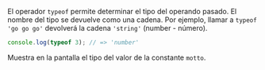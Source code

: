 
El operador `typeof` permite determinar el tipo del operando pasado. El nombre del tipo se devuelve como una cadena. Por ejemplo, llamar a `typeof 'go go go'` devolverá la cadena `'string'` (number - número).

```javascript
console.log(typeof 3); // => 'number'
```

Muestra en la pantalla el tipo del valor de la constante `motto`.
